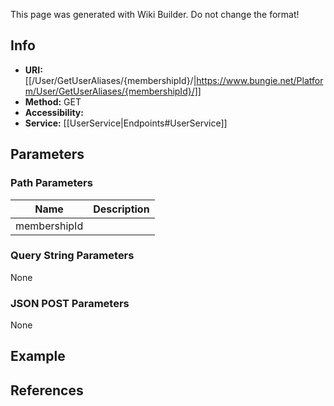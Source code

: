 <span class="wiki-builder">This page was generated with Wiki Builder. Do not change the format!</span>

## Info

* **URI:** [[/User/GetUserAliases/{membershipId}/|https://www.bungie.net/Platform/User/GetUserAliases/{membershipId}/]]
* **Method:** GET
* **Accessibility:** 
* **Service:** [[UserService|Endpoints#UserService]]

## Parameters
### Path Parameters
Name | Description
---- | -----------
membershipId | 

### Query String Parameters
None

### JSON POST Parameters
None

## Example


## References
